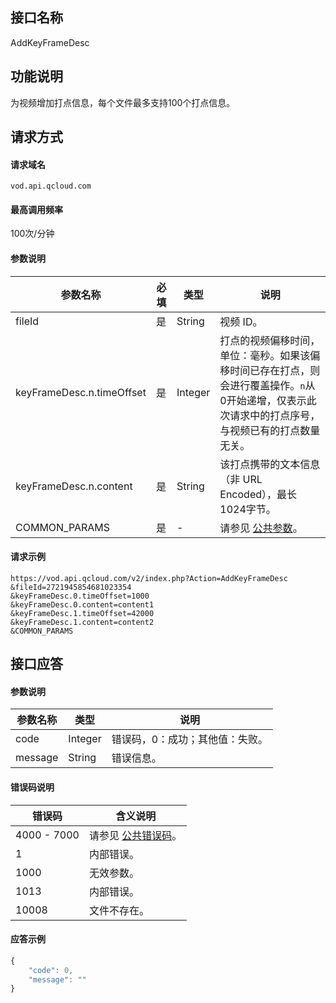 ## 接口名称
AddKeyFrameDesc

## 功能说明
为视频增加打点信息，每个文件最多支持100个打点信息。

## 请求方式

#### 请求域名
`vod.api.qcloud.com`

#### 最高调用频率
100次/分钟

#### 参数说明
| 参数名称 | 必填 | 类型 | 说明 |
|---------|---------|---------|---------|
| fileId | 是 | String | 视频 ID。 |
| keyFrameDesc.n.timeOffset | 是 | Integer | 打点的视频偏移时间，单位：毫秒。如果该偏移时间已存在打点，则会进行覆盖操作。`n`从0开始递增，仅表示此次请求中的打点序号，与视频已有的打点数量无关。 |
| keyFrameDesc.n.content | 是 | String | 该打点携带的文本信息（非 URL Encoded），最长1024字节。 |
| COMMON_PARAMS | 是 |-  | 请参见 [公共参数](/document/api/213/6976)。 |

#### 请求示例
```
https://vod.api.qcloud.com/v2/index.php?Action=AddKeyFrameDesc
&fileId=2721945854681023354
&keyFrameDesc.0.timeOffset=1000
&keyFrameDesc.0.content=content1
&keyFrameDesc.1.timeOffset=42000
&keyFrameDesc.1.content=content2
&COMMON_PARAMS
```
## 接口应答

#### 参数说明
| 参数名称 | 类型 | 说明 |
|---------|---------|---------|
| code | Integer | 错误码，0：成功；其他值：失败。 |
| message | String | 错误信息。 |

#### 错误码说明
| 错误码 | 含义说明|
|---------|---------|
| 4000 - 7000 | 请参见 [公共错误码](https://cloud.tencent.com/document/api/213/6982)。  |
| 1 | 内部错误。  |
| 1000 | 无效参数。  |
| 1013 | 内部错误。 |
| 10008 | 文件不存在。  |

#### 应答示例

```javascript
{
    "code": 0,
    "message": ""
}
```


